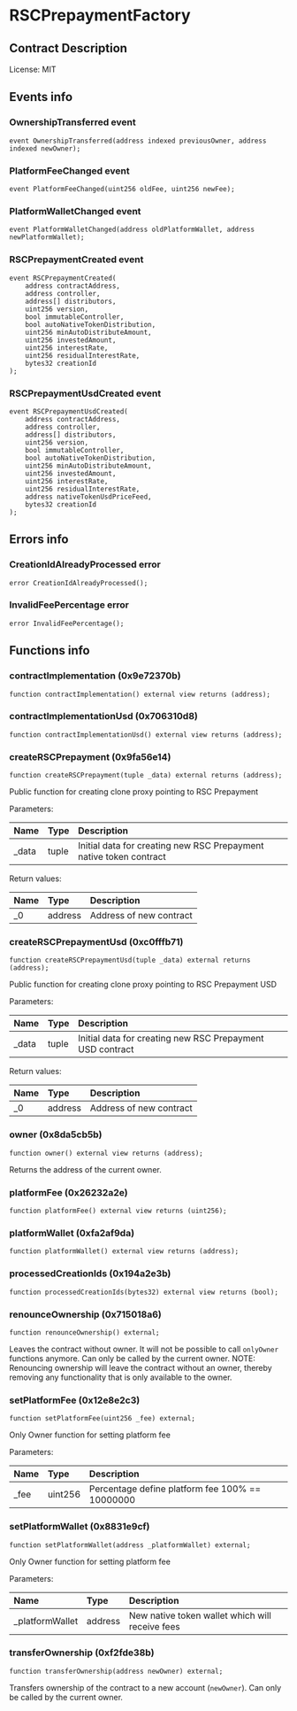 # RSCPrepaymentFactory

## Contract Description


License: MIT

## Events info

### OwnershipTransferred event

```solidity
event OwnershipTransferred(address indexed previousOwner, address indexed newOwner);
```

### PlatformFeeChanged event

```solidity
event PlatformFeeChanged(uint256 oldFee, uint256 newFee);
```

### PlatformWalletChanged event

```solidity
event PlatformWalletChanged(address oldPlatformWallet, address newPlatformWallet);
```

### RSCPrepaymentCreated event

```solidity
event RSCPrepaymentCreated(
	address contractAddress,
	address controller,
	address[] distributors,
	uint256 version,
	bool immutableController,
	bool autoNativeTokenDistribution,
	uint256 minAutoDistributeAmount,
	uint256 investedAmount,
	uint256 interestRate,
	uint256 residualInterestRate,
	bytes32 creationId
);
```

### RSCPrepaymentUsdCreated event

```solidity
event RSCPrepaymentUsdCreated(
	address contractAddress,
	address controller,
	address[] distributors,
	uint256 version,
	bool immutableController,
	bool autoNativeTokenDistribution,
	uint256 minAutoDistributeAmount,
	uint256 investedAmount,
	uint256 interestRate,
	uint256 residualInterestRate,
	address nativeTokenUsdPriceFeed,
	bytes32 creationId
);
```

## Errors info

### CreationIdAlreadyProcessed error

```solidity
error CreationIdAlreadyProcessed();
```

### InvalidFeePercentage error

```solidity
error InvalidFeePercentage();
```

## Functions info

### contractImplementation (0x9e72370b)

```solidity
function contractImplementation() external view returns (address);
```

### contractImplementationUsd (0x706310d8)

```solidity
function contractImplementationUsd() external view returns (address);
```

### createRSCPrepayment (0x9fa56e14)

```solidity
function createRSCPrepayment(tuple _data) external returns (address);
```


Public function for creating clone proxy pointing to RSC Prepayment


Parameters:

| Name  | Type  | Description                                                        |
| :---- | :---- | :----------------------------------------------------------------- |
| _data | tuple | Initial data for creating new RSC Prepayment native token contract |


Return values:

| Name | Type    | Description             |
| :--- | :------ | :---------------------- |
| _0   | address | Address of new contract |

### createRSCPrepaymentUsd (0xc0fffb71)

```solidity
function createRSCPrepaymentUsd(tuple _data) external returns (address);
```


Public function for creating clone proxy pointing to RSC Prepayment USD


Parameters:

| Name  | Type  | Description                                               |
| :---- | :---- | :-------------------------------------------------------- |
| _data | tuple | Initial data for creating new RSC Prepayment USD contract |


Return values:

| Name | Type    | Description             |
| :--- | :------ | :---------------------- |
| _0   | address | Address of new contract |

### owner (0x8da5cb5b)

```solidity
function owner() external view returns (address);
```


Returns the address of the current owner.

### platformFee (0x26232a2e)

```solidity
function platformFee() external view returns (uint256);
```

### platformWallet (0xfa2af9da)

```solidity
function platformWallet() external view returns (address);
```

### processedCreationIds (0x194a2e3b)

```solidity
function processedCreationIds(bytes32) external view returns (bool);
```

### renounceOwnership (0x715018a6)

```solidity
function renounceOwnership() external;
```


Leaves the contract without owner. It will not be possible to call `onlyOwner` functions anymore. Can only be called by the current owner. NOTE: Renouncing ownership will leave the contract without an owner, thereby removing any functionality that is only available to the owner.

### setPlatformFee (0x12e8e2c3)

```solidity
function setPlatformFee(uint256 _fee) external;
```


Only Owner function for setting platform fee


Parameters:

| Name | Type    | Description                                     |
| :--- | :------ | :---------------------------------------------- |
| _fee | uint256 | Percentage define platform fee 100% == 10000000 |

### setPlatformWallet (0x8831e9cf)

```solidity
function setPlatformWallet(address _platformWallet) external;
```


Only Owner function for setting platform fee


Parameters:

| Name            | Type    | Description                                     |
| :-------------- | :------ | :---------------------------------------------- |
| _platformWallet | address | New native token wallet which will receive fees |

### transferOwnership (0xf2fde38b)

```solidity
function transferOwnership(address newOwner) external;
```


Transfers ownership of the contract to a new account (`newOwner`). Can only be called by the current owner.
